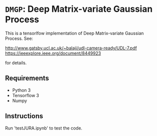 # `DMGP`: Deep Matrix-variate Gaussian Process

This is a tensorlfow implementation of Deep Matrix-variate Gaussian Process.
See:

http://www.gatsby.ucl.ac.uk/~balaji/udl-camera-ready/UDL-7.pdf
https://ieeexplore.ieee.org/document/8449923

for details.

## Requirements

- Python 3
- Tensorflow 3
- Numpy

## Instructions

Run 'testJURA.ipynb' to test the code.
